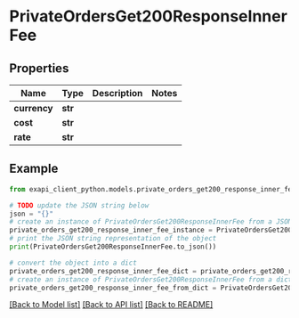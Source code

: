 # PrivateOrdersGet200ResponseInnerFee


## Properties

Name | Type | Description | Notes
------------ | ------------- | ------------- | -------------
**currency** | **str** |  | 
**cost** | **str** |  | 
**rate** | **str** |  | 

## Example

```python
from exapi_client_python.models.private_orders_get200_response_inner_fee import PrivateOrdersGet200ResponseInnerFee

# TODO update the JSON string below
json = "{}"
# create an instance of PrivateOrdersGet200ResponseInnerFee from a JSON string
private_orders_get200_response_inner_fee_instance = PrivateOrdersGet200ResponseInnerFee.from_json(json)
# print the JSON string representation of the object
print(PrivateOrdersGet200ResponseInnerFee.to_json())

# convert the object into a dict
private_orders_get200_response_inner_fee_dict = private_orders_get200_response_inner_fee_instance.to_dict()
# create an instance of PrivateOrdersGet200ResponseInnerFee from a dict
private_orders_get200_response_inner_fee_from_dict = PrivateOrdersGet200ResponseInnerFee.from_dict(private_orders_get200_response_inner_fee_dict)
```
[[Back to Model list]](../README.md#documentation-for-models) [[Back to API list]](../README.md#documentation-for-api-endpoints) [[Back to README]](../README.md)


